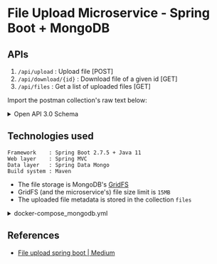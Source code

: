 # File Upload Microservice - Spring Boot + MongoDB

## APIs

1. `/api/upload`        : Upload file [POST]
2. `/api/download/{id}` : Download file of a given id [GET]
3. `/api/files`         : Get a list of uploaded files [GET]

Import the postman collection's raw text below:
<details>
    <summary>Open API 3.0 Schema</summary>

```json
{"openapi":"3.0.1","info":{"title":"OpenAPI definition","version":"v0"},"servers":[{"url":"http://localhost:8080","description":"Generated server url"}],"paths":{"/api/upload":{"post":{"tags":["fileupload-application"],"operationId":"uploadFile","requestBody":{"content":{"multipart/form-data":{"schema":{"required":["file"],"type":"object","properties":{"file":{"type":"string","format":"binary"}}}}}},"responses":{"200":{"description":"OK","content":{"application/json":{"schema":{"type":"object"}}}}}}},"/api/healthcheck":{"get":{"tags":["fileupload-application"],"operationId":"echoHealth","responses":{"200":{"description":"OK","content":{"application/json":{"schema":{"type":"object"}}}}}}},"/api/files":{"get":{"tags":["fileupload-application"],"operationId":"getFiles","responses":{"200":{"description":"OK","content":{"application/json":{"schema":{"type":"object"}}}}}}},"/api/download/{id}":{"get":{"tags":["fileupload-application"],"operationId":"downloadFile","parameters":[{"name":"id","in":"path","required":true,"schema":{"type":"string"}}],"responses":{"200":{"description":"OK","content":{"*/*":{"schema":{"type":"string","format":"binary"}}}}}}}},"components":{}}
```

</details>



## Technologies used

```text
Framework    : Spring Boot 2.7.5 + Java 11
Web layer    : Spring MVC
Data layer   : Spring Data Mongo
Build system : Maven
```

- The file storage is MongoDB's [GridFS](https://www.mongodb.com/docs/manual/core/gridfs/)
- GridFS (and the microservice's) file size limit is `15MB`
- The uploaded file metadata is stored in the collection `files`

<details>
    <summary>docker-compose_mongodb.yml</summary>

```yml
version: '3.7'

x-mongo-common: &mongo-common
  logging:
    driver: "json-file"
    options:
      max-size: "10m"
      max-file: "2"
      
services:
  mongo:
    image: mongo:6-focal
    environment:
      MONGO_INITDB_ROOT_USERNAME: admin
      MONGO_INITDB_ROOT_PASSWORD: admin123
    container_name: mongo
    restart: unless-stopped
    ports:
      - 27017:27017
    volumes:
      - mongodb:/data/db
    <<: *mongo-common

volumes:
  mongodb:
```

</details>


## References

- [File upload spring boot | Medium](https://medium.com/nerd-for-tech/file-upload-with-springboot-and-mongodb-76a8f5b9f75d)
